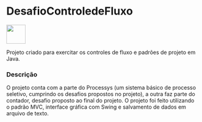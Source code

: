 # DesafioControledeFluxo
<img src="https://cdn.jsdelivr.net/gh/devicons/devicon/icons/java/java-original.svg" width="50px" height="50px"/>

Projeto criado para exercitar os controles de fluxo e padrões de projeto em Java. 

### Descrição

O projeto conta com a parte do Processys (um sistema básico de processo seletivo, cumprindo os desafios propostos no projeto), a outra faz parte do contador, desafio proposto ao final do projeto.
O projeto foi feito utilizando o padrão MVC, interface gráfica com Swing e salvamento de dados em arquivo de texto.
